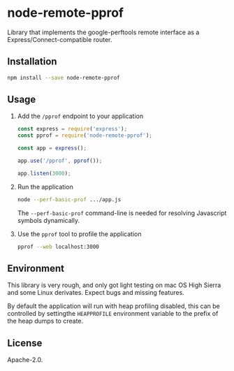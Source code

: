 # node-remote-pprof

Library that implements the google-perftools remote interface as a Express/Connect-compatible router.

## Installation

```sh
npm install --save node-remote-pprof
```

## Usage

1. Add the `/pprof` endpoint to your application

   ```js
   const express = require('express');
   const pprof = require('node-remote-pprof');

   const app = express();

   app.use('/pprof', pprof());

   app.listen(3000);
   ```

2. Run the application
   ```sh
   node --perf-basic-prof .../app.js
   ```

   The `--perf-basic-prof` command-line is needed for resolving Javascript symbols dynamically.

3. Use the `pprof` tool to profile the application
   ```sh
   pprof --web localhost:3000
   ```

## Environment

This library is very rough, and only got light testing on mac OS High Sierra and some Linux derivates. Expect bugs and missing features.

By default the application will run with heap profiling disabled, this can be controlled by settingthe `HEAPPROFILE` environment variable to the prefix of the heap dumps to create.

## License

Apache-2.0.


